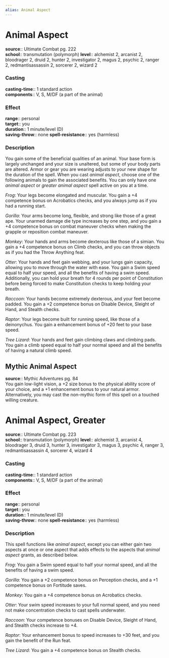 ```yaml
---
alias: Animal Aspect
---
```


# Animal Aspect 

**source**:: Ultimate Combat pg. 222  
**school**:: transmutation (polymorph)
**level**:: alchemist 2, arcanist 2, bloodrager 2, druid 2, hunter 2, investigator 2, magus 2, psychic 2, ranger 2, redmantisassassin 2, sorcerer 2, wizard 2

### Casting 

**casting-time**:: 1 standard action  
**components**:: V, S, M/DF (a part of the animal)

### Effect 

**range**:: personal  
**target**:: you  
**duration**:: 1 minute/level (D)  
**saving-throw**:: none
**spell-resistance**:: yes (harmless)

### Description 

You gain some of the beneficial qualities of an animal. Your base form is largely unchanged and your size is unaltered, but some of your body parts are altered. Armor or gear you are wearing adjusts to your new shape for the duration of the spell. When you cast *animal aspect*, choose one of the following animals to gain the associated benefits. You can only have one *animal aspect* or *greater animal aspect* spell active on you at a time.  
  
*Frog*: Your legs become elongated and muscular. You gain a +4 competence bonus on Acrobatics checks, and you always jump as if you had a running start.  
  
*Gorilla*: Your arms become long, flexible, and strong like those of a great ape. Your unarmed damage die type increases by one step, and you gain a +4 competence bonus on combat maneuver checks when making the grapple or reposition combat maneuver.  
  
*Monkey*: Your hands and arms become dexterous like those of a simian. You gain a +4 competence bonus on Climb checks, and you can throw objects as if you had the Throw Anything feat.  
  
*Otter*: Your hands and feet gain webbing, and your lungs gain capacity, allowing you to move through the water with ease. You gain a Swim speed equal to half your speed, and all the benefits of having a swim speed. Additionally, you can hold your breath for 4 rounds per point of Constitution before being forced to make Constitution checks to keep holding your breath.  
  
*Raccoon*: Your hands become extremely dexterous, and your feet become padded. You gain a +2 competence bonus on Disable Device, Sleight of Hand, and Stealth checks.  
  
*Raptor*: Your legs become built for running speed, like those of a deinonychus. You gain a enhancement bonus of +20 feet to your base speed.  
  
*Tree Lizard*: Your hands and feet gain climbing claws and climbing pads. You gain a climb speed equal to half your normal speed and all the benefits of having a natural climb speed.

## Mythic Animal Aspect 

**source**:: Mythic Adventures pg. 84  
You gain low-light vision, a +2 size bonus to the physical ability score of your choice, and a +1 enhancement bonus to your natural armor. Alternatively, you may cast the non-mythic form of this spell on a touched willing creature.

# Animal Aspect, Greater 

**source**:: Ultimate Combat pg. 223  
**school**:: transmutation (polymorph)
**level**:: alchemist 3, arcanist 4, bloodrager 3, druid 3, hunter 3, investigator 3, magus 3, psychic 4, ranger 3, redmantisassassin 4, sorcerer 4, wizard 4

### Casting 

**casting-time**:: 1 standard action  
**components**:: V, S, M/DF (a part of the animal)

### Effect 

**range**:: personal  
**target**:: you  
**duration**:: 1 minute/level (D)  
**saving-throw**:: none
**spell-resistance**:: yes (harmless)

### Description 

This spell functions like *animal aspect*, except you can either gain two aspects at once or one aspect that adds effects to the aspects that *animal aspect* grants, as described below.  
  
*Frog*: You gain a Swim speed equal to half your normal speed, and all the benefits of having a swim speed.  
  
*Gorilla*: You gain a +2 competence bonus on Perception checks, and a +1 competence bonus on Fortitude saves.  
  
*Monkey*: You gain a +4 competence bonus on Acrobatics checks.  
  
*Otter*: Your swim speed increases to your full normal speed, and you need not make concentration checks to cast spells underwater.  
  
*Raccoon*: Your competence bonuses on Disable Device, Sleight of Hand, and Stealth checks increase to +4.  
  
*Raptor*: Your enhancement bonus to speed increases to +30 feet, and you gain the benefit of the Run feat.  
  
*Tree Lizard*: You gain a +4 competence bonus on Stealth checks.
